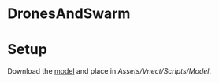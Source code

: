 # DronesAndSwarm

# Setup
Download the [model](https://digital-standard.com/threedpose/models/Resnet34_3inputs_448x448_20200609.onnx) and place in _Assets/Vnect/Scripts/Model_.
